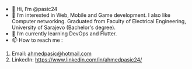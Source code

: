 - 👋 Hi, I’m @pasic24
- 👀 I’m interested in Web, Mobile and Game development. I also like Computer networking. Graduated from Faculty of Electrical Engineering, University of Sarajevo (Bachelor's degree).
- 🌱 I’m currently learning DevOps and Flutter.
- 📫 How to reach me :
1. Email: ahmedpasic@hotmail.com
2. LinkedIn: https://www.linkedin.com/in/ahmedpasic24/


<!---
pasic24/pasic24 is a ✨ special ✨ repository because its `README.md` (this file) appears on your GitHub profile.
You can click the Preview link to take a look at your changes.
--->

